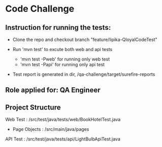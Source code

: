 # Code Challenge

## Instruction for running the tests:

- Clone the repo and checkout branch "feature/lipika-QloyalCodeTest"
- Run 'mvn test' to excute both web and api tests
  - 'mvn test -Pweb' for running only web test
  - 'mvn test -Papi' for running only api test
  
- Test report is generated in dir, /qa-challenge/target/surefire-reports

## Role applied for: QA Engineer

## Project Structure

Web Test : /src/test/java/tests/web/BookHotelTest.java
  - Page Objects : /src/main/java/pages

API Test : /src/test/java/tests/api/LightBulbApiTest.java
